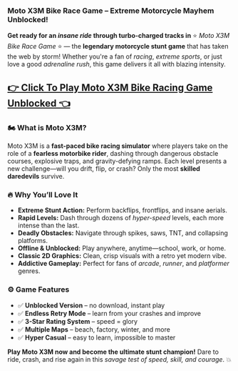 ### **Moto X3M Bike Race Game – Extreme Motorcycle Mayhem Unblocked!**

**Get ready for an *insane ride* through turbo-charged tracks in** ⭐ *Moto X3M Bike Race Game* ⭐ — the **legendary motorcycle stunt game** that has taken the web by storm! Whether you're a fan of *racing*, *extreme sports*, or just love a good *adrenaline rush*, this game delivers it all with blazing intensity.

## <a href="https://1kb.link/zdY1o5">👉 Click To Play Moto X3M Bike Racing Game Unblocked 👈</a>

### 🏍️ What is Moto X3M?

Moto X3M is a **fast-paced bike racing simulator** where players take on the role of a **fearless motorbike rider**, dashing through dangerous obstacle courses, explosive traps, and gravity-defying ramps. Each level presents a new challenge—will you drift, flip, or crash? Only the most **skilled daredevils** survive.

### 🔥 Why You’ll Love It

* **Extreme Stunt Action:** Perform backflips, frontflips, and insane aerials.
* **Rapid Levels:** Dash through dozens of *hyper-speed* levels, each more intense than the last.
* **Deadly Obstacles:** Navigate through spikes, saws, TNT, and collapsing platforms.
* **Offline & Unblocked:** Play anywhere, anytime—school, work, or home.
* **Classic 2D Graphics:** Clean, crisp visuals with a retro yet modern vibe.
* **Addictive Gameplay:** Perfect for fans of *arcade*, *runner*, and *platformer* genres.

### ⚙️ Game Features

* ✅ **Unblocked Version** – no download, instant play
* ✅ **Endless Retry Mode** – learn from your crashes and improve
* ✅ **3-Star Rating System** – speed = glory
* ✅ **Multiple Maps** – beach, factory, winter, and more
* ✅ **Hyper Casual** – easy to learn, impossible to master


**Play Moto X3M now and become the ultimate stunt champion!** Dare to ride, crash, and rise again in this *savage test of speed, skill, and courage*. 💥
